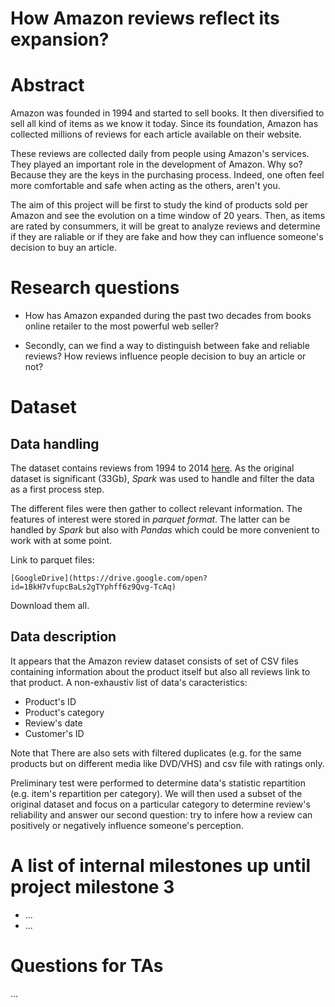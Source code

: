 # **How Amazon reviews reflect its expansion?**


# Abstract

Amazon was founded in 1994 and started to sell books. It then diversified to sell all kind of items as we know it today.
Since its foundation, Amazon has collected millions of reviews for each article available on their website.

These reviews are collected daily from people using Amazon's services. They played an important role in the development of Amazon. Why so? Because they are the keys in the purchasing process. Indeed, one often feel more comfortable and safe when acting as the others, aren't you.

The aim of this project will be first to study the kind of products sold per Amazon and see the evolution on a time window of 20 years.
Then, as items are rated by consummers, it will be great to analyze reviews and determine if they are raliable or if they are fake and how they can influence someone's decision to buy an article.



# Research questions

- How has Amazon expanded during the past two decades from books online retailer to the most powerful web seller?

- Secondly, can we find a way to distinguish between fake and reliable reviews? How reviews influence people decision to buy an article or not?


# Dataset

## Data handling
The dataset contains reviews from 1994 to 2014 [here](http://jmcauley.ucsd.edu/data/amazon/). As the original dataset is significant (33Gb), *Spark* was used to handle and filter the data as a first process step.

The different files were then gather to collect relevant information. The features of interest were stored in *parquet format*. The latter can be handled by *Spark* but also with *Pandas* which could be more convenient to work with at some point.

Link to parquet files: 
```
[GoogleDrive](https://drive.google.com/open?id=1BkH7vfupcBaLs2gTYphff6z9Qvg-TcAq)
```
Download them all.


## Data description
It appears that the Amazon review dataset consists of set of CSV files containing information about the product itself but also all reviews link to that product.
A non-exhaustiv list of data's caracteristics:

- Product's ID
- Product's category
- Review's date
- Customer's ID

Note that There are also sets with filtered duplicates (e.g. for the same products but on different media like DVD/VHS) and csv file with ratings only.

Preliminary test were performed to determine data's statistic repartition (e.g. item's repartition per category).
We will then used a subset of the original dataset and focus on a particular category to determine review's reliability and answer our second question: try to infere how a review can positively or negatively influence someone's perception.


# A list of internal milestones up until project milestone 3

* ...
* ...


# Questions for TAs
...


